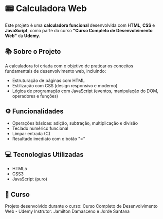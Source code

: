 # 📟 Calculadora Web

Este projeto é uma **calculadora funcional** desenvolvida com **HTML**, **CSS** e **JavaScript**, como parte do curso **"Curso Completo de Desenvolvimento Web"** da **Udemy**.

## 📚 Sobre o Projeto

A calculadora foi criada com o objetivo de praticar os conceitos fundamentais de desenvolvimento web, incluindo:

- Estruturação de páginas com HTML
- Estilização com CSS (design responsivo e moderno)
- Lógica de programação com JavaScript (eventos, manipulação do DOM, operadores e funções)

## ⚙️ Funcionalidades

- Operações básicas: adição, subtração, multiplicação e divisão
- Teclado numérico funcional
- Limpar entrada (C)
- Resultado imediato com o botão "="

## 💻 Tecnologias Utilizadas

- HTML5
- CSS3
- JavaScript (puro)

## 📘 **Curso**
Projeto desenvolvido durante o curso:
Curso Completo de Desenvolvimento Web - Udemy
Instrutor: Jamilton Damasceno e Jorde Santana
